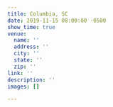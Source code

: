 ```yaml
---
title: Columbia, SC
date: 2019-11-15 08:00:00 -0500
show_time: true
venue:
  name: ''
  address: ''
  city: ''
  state: ''
  zip: ''
link: ''
description: ''
images: []

---
```

